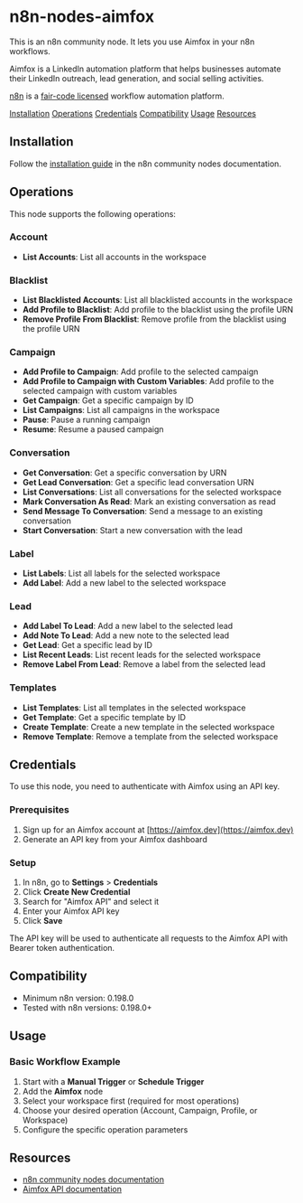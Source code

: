 # n8n-nodes-aimfox

This is an n8n community node. It lets you use Aimfox in your n8n workflows.

Aimfox is a LinkedIn automation platform that helps businesses automate their LinkedIn outreach, lead generation, and social selling activities.

[n8n](https://n8n.io/) is a [fair-code licensed](https://docs.n8n.io/reference/license/) workflow automation platform.

[Installation](#installation)
[Operations](#operations)
[Credentials](#credentials)
[Compatibility](#compatibility)
[Usage](#usage)
[Resources](#resources)

## Installation

Follow the [installation guide](https://docs.n8n.io/integrations/community-nodes/installation/) in the n8n community nodes documentation.

## Operations

This node supports the following operations:

### Account
- **List Accounts**: List all accounts in the workspace

### Blacklist
- **List Blacklisted Accounts**: List all blacklisted accounts in the workspace
- **Add Profile to Blacklist**: Add profile to the blacklist using the profile URN
- **Remove Profile From Blacklist**: Remove profile from the blacklist using the profile URN

### Campaign
- **Add Profile to Campaign**: Add profile to the selected campaign
- **Add Profile to Campaign with Custom Variables**: Add profile to the selected campaign with custom variables
- **Get Campaign**: Get a specific campaign by ID
- **List Campaigns**: List all campaigns in the workspace
- **Pause**: Pause a running campaign
- **Resume**: Resume a paused campaign

### Conversation
- **Get Conversation**: Get a specific conversation by URN
- **Get Lead Conversation**: Get a specific lead conversation URN
- **List Conversations**: List all conversations for the selected workspace
- **Mark Conversation As Read**: Mark an existing conversation as read
- **Send Message To Conversation**: Send a message to an existing conversation
- **Start Conversation**: Start a new conversation with the lead

### Label
- **List Labels**: List all labels for the selected workspace
- **Add Label**: Add a new label to the selected workspace

### Lead
- **Add Label To Lead**: Add a new label to the selected lead
- **Add Note To Lead**: Add a new note to the selected lead
- **Get Lead**: Get a specific lead by ID
- **List Recent Leads**: List recent leads for the selected workspace
- **Remove Label From Lead**: Remove a label from the selected lead

### Templates
- **List Templates**: List all templates in the selected workspace
- **Get Template**: Get a specific template by ID
- **Create Template**: Create a new template in the selected workspace
- **Remove Template**: Remove a template from the selected workspace

## Credentials

To use this node, you need to authenticate with Aimfox using an API key.

### Prerequisites
1. Sign up for an Aimfox account at [https://aimfox.dev](https://aimfox.dev)
2. Generate an API key from your Aimfox dashboard

### Setup
1. In n8n, go to **Settings** > **Credentials**
2. Click **Create New Credential**
3. Search for "Aimfox API" and select it
4. Enter your Aimfox API key
5. Click **Save**

The API key will be used to authenticate all requests to the Aimfox API with Bearer token authentication.

## Compatibility

- Minimum n8n version: 0.198.0
- Tested with n8n versions: 0.198.0+

## Usage

### Basic Workflow Example
1. Start with a **Manual Trigger** or **Schedule Trigger**
2. Add the **Aimfox** node
3. Select your workspace first (required for most operations)
4. Choose your desired operation (Account, Campaign, Profile, or Workspace)
5. Configure the specific operation parameters

## Resources

* [n8n community nodes documentation](https://docs.n8n.io/integrations/#community-nodes)
* [Aimfox API documentation](https://docs.aimfox.com)
